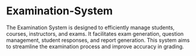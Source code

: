 # Examination-System
The Examination System is designed to efficiently manage students, courses, instructors, and exams. It facilitates exam generation, question management, student responses, and report generation. This system aims to streamline the examination process and improve accuracy in grading.
